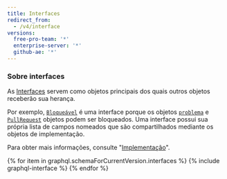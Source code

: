 ```yaml
---
title: Interfaces
redirect_from:
  - /v4/interface
versions:
  free-pro-team: '*'
  enterprise-server: '*'
  github-ae: '*'
---
```


### Sobre interfaces

As [Interfaces](https://graphql.github.io/graphql-spec/June2018/#sec-Interfaces) servem como objetos principais dos quais outros objetos receberão sua herança.

Por exemplo, [`Bloqueável`](/v4/interface/lockable/) é uma interface porque os objetos [`problema`](/v4/object/issue/) e [`PullRequest`](/v4/object/pullrequest/) objetos podem ser bloqueados. Uma interface possui sua própria lista de campos nomeados que são compartilhados mediante os objetos de implementação.

Para obter mais informações, consulte "[Implementação](/v4/guides/intro-to-graphql#implementation)".

{% for item in graphql.schemaForCurrentVersion.interfaces %}
  {% include graphql-interface %}
{% endfor %}
